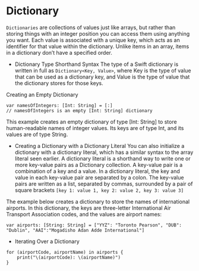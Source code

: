 # Dictionary

`Dictionaries` are collections of values just like arrays, but rather than storing things with an integer position you can access them using anything you want.
Each value is associated with a unique key, which acts as an identifier for that value within the dictionary. Unlike items in an array, items in a dictionary don’t have a specified order.

* Dictionary Type Shorthand Syntax
  The type of a Swift dictionary is written in full as `Dictionary<Key, Value>`, where Key is the type of value that can be used as a dictionary key, and Value is the type of value that the dictionary stores for those keys.

Creating an Empty Dictionary

```
var namesOfIntegers: [Int: String] = [:]
// namesOfIntegers is an empty [Int: String] dictionary
```

This example creates an empty dictionary of type [Int: String] to store human-readable names of integer values. Its keys are of type Int, and its values are of type String.

* Creating a Dictionary with a Dictionary Literal
  You can also initialize a dictionary with a dictionary literal, which has a similar syntax to the array literal seen earlier. A dictionary literal is a shorthand way to write one or more key-value pairs as a Dictionary collection.
  A key-value pair is a combination of a key and a value. In a dictionary literal, the key and value in each key-value pair are separated by a colon. The key-value pairs are written as a list, separated by commas, surrounded by a pair of square brackets
  `[key 1: value 1, key 2: value 2, key 3: value 3]`

The example below creates a dictionary to store the names of international airports. In this dictionary, the keys are three-letter International Air Transport Association codes, and the values are airport names:

```
var airports: [String: String] = ["YYZ": "Toronto Pearson", "DUB": "Dublin", "AAI":"Mogadisho Adan Adde International"]
```

* Iterating Over a Dictionary

```
for (airportCode, airportName) in airports {
    print("\(airportCode): \(airportName)")
}
```

